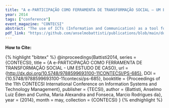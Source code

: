 ```yaml
---
title: "A e-PARTICIPAÇÃO COMO FERRAMENTA DE TRANSFORMAÇÃO SOCIAL – UM ESTUDO DE CASO"
year: 2014
tags: ["conference"]
event_magazine: "CONTECSI"
abstract: "The use of ICTs (Information and Communication) as a tool for spreading democracy is a global phenomenon. Social networks mobilize thousands of people in a short time. These mobilizations have different objectives, from organizing rallies even the disclosure of petitions seeking the modification of laws. This work uses the model as a conceptual framework of pluralist (Pozzebon & Diniz, 2012), and a qualitative study seeks to understand how the e-Petition is used by the population, in a case study in Brazil. The case study took place in the city of Cascavel in 2011, where due to dissatisfaction with the increased number of councilors at City Hall was the creation of an e-Petition. As a result it can be seen that the population is favorable and adopts the technology, but the government still imposes restrictions on its use."
pdf_link: "https://github.com/anselmobattisti/publications/blob/main/docs/2014/CONTECSI/artigo.pdf"
---
```


<strong>How to Cite:</strong>

{% highlight "bibtex" %}
@inproceedings{Battisti2014,
  series = {CONTECSI},
  title = {A e-PARTICIPAÇÃO COMO FERRAMENTA DE TRANSFORMAÇÃO SOCIAL - UM ESTUDO DE CASO},
  url = {http://dx.doi.org/10.5748/9788599693100-11CONTECSI/PS-685},
  DOI = {10.5748/9788599693100-11contecsi/ps-685},
  booktitle = {Proceedings of the 11th CONTECSI International Conference on Information Systems and Technology Management},
  publisher = {TECSI},
  author = {Battisti,  Anselmo Luiz Éden and Cunha,  Maria Alexandra and Fonseca,  Marcio Rodrigues da},
  year = {2014},
  month = may,
  collection = {CONTECSI}
}
{% endhighlight %}